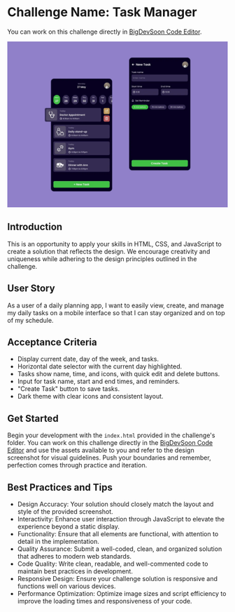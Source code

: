 # Challenge Name: Task Manager

You can work on this challenge directly in [BigDevSoon Code Editor](https://app.bigdevsoon.me/challenges/task-manager/browser).

![Task Manager Design](./design.png)

## Introduction

This is an opportunity to apply your skills in HTML, CSS, and JavaScript to create a solution that reflects the design. We encourage creativity and uniqueness while adhering to the design principles outlined in the challenge.

## User Story

As a user of a daily planning app, I want to easily view, create, and manage my daily tasks on a mobile interface so that I can stay organized and on top of my schedule.

## Acceptance Criteria

- Display current date, day of the week, and tasks.
- Horizontal date selector with the current day highlighted.
- Tasks show name, time, and icons, with quick edit and delete buttons.
- Input for task name, start and end times, and reminders.
- "Create Task" button to save tasks.
- Dark theme with clear icons and consistent layout.

## Get Started

Begin your development with the `index.html` provided in the challenge's folder. You can work on this challenge directly in the [BigDevSoon Code Editor](https://app.bigdevsoon.me/challenges/task-manager/browser) and use the assets available to you and refer to the design screenshot for visual guidelines. Push your boundaries and remember, perfection comes through practice and iteration.

## Best Practices and Tips

- Design Accuracy: Your solution should closely match the layout and style of the provided screenshot.
- Interactivity: Enhance user interaction through JavaScript to elevate the experience beyond a static display.
- Functionality: Ensure that all elements are functional, with attention to detail in the implementation.
- Quality Assurance: Submit a well-coded, clean, and organized solution that adheres to modern web standards.
- Code Quality: Write clean, readable, and well-commented code to maintain best practices in development.
- Responsive Design: Ensure your challenge solution is responsive and functions well on various devices.
- Performance Optimization: Optimize image sizes and script efficiency to improve the loading times and responsiveness of your code.
